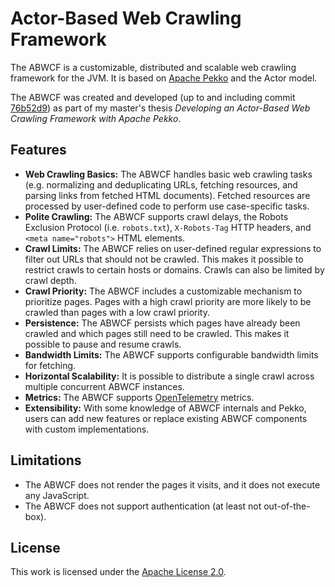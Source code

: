 # Actor-Based Web Crawling Framework
The ABWCF is a customizable, distributed and scalable web crawling framework for the JVM. It is based on [Apache Pekko](https://pekko.apache.org/) and the Actor model.

The ABWCF was created and developed (up to and including commit [76b52d9](https://github.com/amin-aoulkadi/ABWCF/tree/76b52d91a131ba4f125efd9df178c77d454cc5a7)) as part of my master's thesis *Developing an Actor-Based Web Crawling Framework with Apache Pekko*.

## Features
* __Web Crawling Basics:__ The ABWCF handles basic web crawling tasks (e.g. normalizing and deduplicating URLs, fetching resources, and parsing links from fetched HTML documents). Fetched resources are processed by user-defined code to perform use case-specific tasks.
* __Polite Crawling:__ The ABWCF supports crawl delays, the Robots Exclusion Protocol (i.e. `robots.txt`), `X-Robots-Tag` HTTP headers, and `<meta name="robots">` HTML elements.
* __Crawl Limits:__ The ABWCF relies on user-defined regular expressions to filter out URLs that should not be crawled. This makes it possible to restrict crawls to certain hosts or domains. Crawls can also be limited by crawl depth.
* __Crawl Priority:__ The ABWCF includes a customizable mechanism to prioritize pages. Pages with a high crawl priority are more likely to be crawled than pages with a low crawl priority.
* __Persistence:__ The ABWCF persists which pages have already been crawled and which pages still need to be crawled. This makes it possible to pause and resume crawls.
* __Bandwidth Limits:__ The ABWCF supports configurable bandwidth limits for fetching.
* __Horizontal Scalability:__ It is possible to distribute a single crawl across multiple concurrent ABWCF instances.
* __Metrics:__ The ABWCF supports [OpenTelemetry](https://opentelemetry.io/) metrics.
* __Extensibility:__ With some knowledge of ABWCF internals and Pekko, users can add new features or replace existing ABWCF components with custom implementations.

## Limitations
* The ABWCF does not render the pages it visits, and it does not execute any JavaScript.
* The ABWCF does not support authentication (at least not out-of-the-box).

## License
This work is licensed under the [Apache License 2.0](https://www.apache.org/licenses/LICENSE-2.0).
